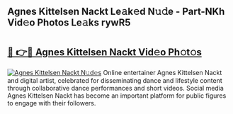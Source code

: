 ## Agnes Kittelsen Nackt Le𝚊k𝚎d N𝚞𝚍e - Part-NKh Vid𝚎o Photos Le𝚊ks rywR5

# <h2><a href="http://fb9iaz1.evod.top/?m=Agnes+Kittelsen+Nackt">🔗 👉🔴 Agnes Kittelsen Nackt Vid𝚎o Ph𝚘t𝚘s</a></h2>

[![Agnes Kittelsen Nackt N𝚞d𝚎s](https://i.imgur.com/8V9OHl7.gif)](http://fb9iaz1.evod.top/?m=Agnes+Kittelsen+Nackt)
Online entertainer Agnes Kittelsen Nackt and digital artist, celebrated for disseminating dance and lifestyle content through collaborative dance performances and short videos. Social media Agnes Kittelsen Nackt has become an important platform for public figures to engage with their followers. 
